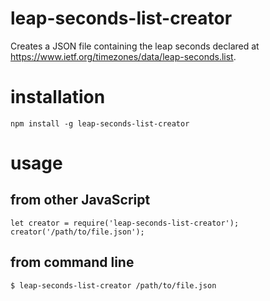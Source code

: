 # leap-seconds-list-creator
Creates a JSON file containing the leap seconds declared at https://www.ietf.org/timezones/data/leap-seconds.list.

# installation
```
npm install -g leap-seconds-list-creator
```

# usage

## from other JavaScript
```
let creator = require('leap-seconds-list-creator');
creator('/path/to/file.json');
```

## from command line
```
$ leap-seconds-list-creator /path/to/file.json
```
